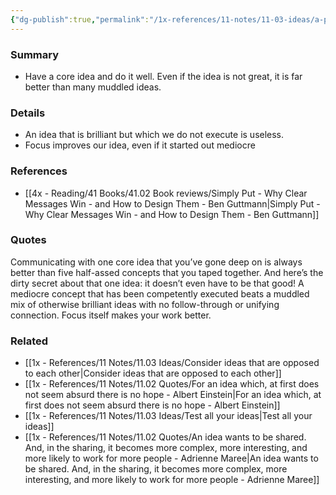 ```yaml
---
{"dg-publish":true,"permalink":"/1x-references/11-notes/11-03-ideas/a-poor-idea-well-executed-is-better-than-a-good-idea-poorly-executed/","title":"A poor idea well executed is better than a good idea poorly executed","created":"2024-04-22T11:52:09.883+03:00","updated":"2024-04-22T11:55:04.494+03:00"}
---
```



### Summary
- Have a core idea and do it well. Even if the idea is not great, it is far better than many muddled ideas.

### Details
- An idea that is brilliant but which we do not execute is useless.
- Focus improves our idea, even if it started out mediocre

### References
- [[4x - Reading/41 Books/41.02 Book reviews/Simply Put - Why Clear Messages Win - and How to Design Them - Ben Guttmann\|Simply Put - Why Clear Messages Win - and How to Design Them - Ben Guttmann]]

### Quotes
Communicating with one core idea that you’ve gone deep on is always better than five half-assed concepts that you taped together. And here’s the dirty secret about that one idea: it doesn’t even have to be that good! A mediocre concept that has been competently executed beats a muddled mix of otherwise brilliant ideas with no follow-through or unifying connection. Focus itself makes your work better.

### Related
- [[1x - References/11 Notes/11.03 Ideas/Consider ideas that are opposed to each other\|Consider ideas that are opposed to each other]]
- [[1x - References/11 Notes/11.02 Quotes/For an idea which, at first does not seem absurd there is no hope - Albert Einstein\|For an idea which, at first does not seem absurd there is no hope - Albert Einstein]]
- [[1x - References/11 Notes/11.03 Ideas/Test all your ideas\|Test all your ideas]]
- [[1x - References/11 Notes/11.02 Quotes/An idea wants to be shared. And, in the sharing, it becomes more complex, more interesting, and more likely to work for more people - Adrienne Maree\|An idea wants to be shared. And, in the sharing, it becomes more complex, more interesting, and more likely to work for more people - Adrienne Maree]]
